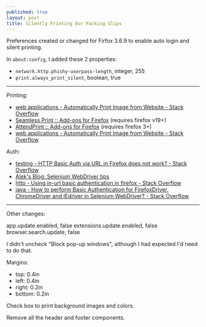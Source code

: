 ```yaml
---
published: true
layout: post
title: Silently Printing Our Packing Slips
---
```


Preferences created or changed for Firfox 3.6.9 to enable auto login and silent printing.

In `about:config`, I added these 2 properties:

* `network.http.phishy-userpass-length`, integer, 255
* `print.always_print_silent`, boolean, true

---

Printing:

* [web applications - Automatically Print Image from Website - Stack Overflow](http://stackoverflow.com/questions/945691/automatically-print-image-from-website/27432677#27432677)
* [Seamless Print :: Add-ons for Firefox](https://addons.mozilla.org/en-US/firefox/addon/seamless-print/) (requires firefox v19+)
* [AttendPrint :: Add-ons for Firefox](https://addons.mozilla.org/en-US/firefox/addon/attendprint/) (requires firefox 3+)
* [web applications - Automatically Print Image from Website - Stack Overflow](http://stackoverflow.com/questions/945691/automatically-print-image-from-website)

Auth:

* [testing - HTTP Basic Auth via URL in Firefox does not work? - Stack Overflow](http://stackoverflow.com/questions/3021602/http-basic-auth-via-url-in-firefox-does-not-work)
* [Alek's Blog: Selenium WebDriver tips](http://aleetesting.blogspot.com/2011/10/selenium-webdriver-tips.html)
* [http - Using in-url basic authentication in firefox - Stack Overflow](http://stackoverflow.com/questions/2848287/using-in-url-basic-authentication-in-firefox)
* [java - How to perform Basic Authentication for FirefoxDriver, ChromeDriver and IEdriver in Selenium WebDriver? - Stack Overflow](http://stackoverflow.com/questions/5672407/how-to-perform-basic-authentication-for-firefoxdriver-chromedriver-and-iedriver)

---

Other changes:

app.update.enabled, false
extensions.update.enabled, false
browser.search.update, false

I didn't uncheck "Block pop-up windows", although I had expected I'd need to do that.

Margins:

* top: 0.4in
* left: 0.4in
* right: 0.2in
* bottom: 0.2in

Check box to print background images and colors.

Remove all the header and footer components.
